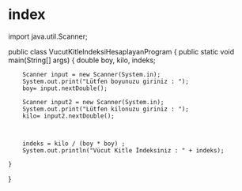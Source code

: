 # index

import java.util.Scanner;

public class VucutKitleIndeksiHesaplayanProgram {
    public static void main(String[] args) {
        double boy, kilo, indeks;

        Scanner input = new Scanner(System.in);
        System.out.print("Lütfen boyunuzu giriniz : ");
        boy= input.nextDouble();

        Scanner input2 = new Scanner(System.in);
        System.out.print("Lütfen kilonuzu giriniz : ");
        kilo= input2.nextDouble();

       

        indeks = kilo / (boy * boy) ;
        System.out.println("Vücut Kitle İndeksiniz : " + indeks);

    }
}
